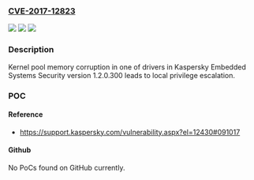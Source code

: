 ### [CVE-2017-12823](https://cve.mitre.org/cgi-bin/cvename.cgi?name=CVE-2017-12823)
![](https://img.shields.io/static/v1?label=Product&message=Kaspersky%20Embedded%20Systems%20Security&color=blue)
![](https://img.shields.io/static/v1?label=Version&message=1.2.0.300%20&color=brightgreen)
![](https://img.shields.io/static/v1?label=Vulnerability&message=One%20of%20the%20product%20drivers%20is%20vulnerable%20to%20a%20kernel%20pool%20memory%20corruption&color=brightgreen)

### Description

Kernel pool memory corruption in one of drivers in Kaspersky Embedded Systems Security version 1.2.0.300 leads to local privilege escalation.

### POC

#### Reference
- https://support.kaspersky.com/vulnerability.aspx?el=12430#091017

#### Github
No PoCs found on GitHub currently.

